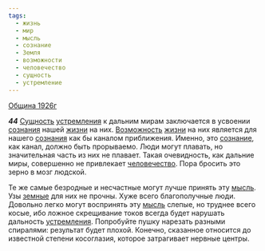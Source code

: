 ```yaml
---
tags:
  - жизнь
  - мир
  - мысль
  - сознание
  - Земля
  - возможности
  - человечество
  - сущность
  - устремление
---
```


[Община 1926г](/agni/1926)

___44___
[Сущность](/tag/#сущность) [устремления](/tag/#устремление) к дальним мирам заключается в усвоении [сознания](/tag/#[сознание](/tag/#сознание)) нашей [жизни](/tag/#жизнь) на них. [Возможность](/tag/#возможности) [жизни](/tag/#жизнь) на них является для нашего [сознания](/tag/#[сознание](/tag/#сознание)) как бы каналом приближения. Именно, это [сознание](/tag/#сознание), как канал, должно быть прорываемо. Люди могут плавать, но значительная часть из них не плавает. Такая очевидность, как дальние миры, совершенно не привлекает [человечество](/tag/#человечество). Пора бросить это зерно в мозг людской.   

Те же самые безродные и несчастные могут лучше принять эту [мысль](/tag/#мысль). Узы [земные](/tag/#Земля) для них не прочны. Хуже всего благополучные люди. Довольно легко могут воспринять эту [мысль](/tag/#мысль) слепые, но труднее всего косые, ибо ложное скрещивание токов всегда будет нарушать дальность [устремления](/tag/#устремление). Попробуйте пушку нарезать разными спиралями: результат будет плохой. Конечно, сказанное относится до известной степени косоглазия, которое затрагивает нервные центры.   

